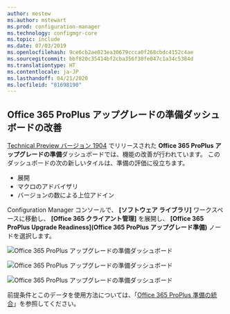 ```yaml
---
author: mestew
ms.author: mstewart
ms.prod: configuration-manager
ms.technology: configmgr-core
ms.topic: include
ms.date: 07/03/2019
ms.openlocfilehash: 9ce6cb2ae023ea30679ccca0f268cbdc4152c4ae
ms.sourcegitcommit: bbf820c35414bf2cba356f30fe047c1a34c5384d
ms.translationtype: HT
ms.contentlocale: ja-JP
ms.lasthandoff: 04/21/2020
ms.locfileid: "81698190"
---
```

## <a name="improvements-to-office-365-proplus-upgrade-readiness-dashboard"></a>Office 365 ProPlus アップグレードの準備ダッシュボードの改善
<!--4021125-->


[Technical Preview バージョン 1904](../../technical-preview-1904.md#bkmk_o365) でリリースされた **Office 365 ProPlus アップグレードの準備**ダッシュボードでは、機能の改善が行われています。 このダッシュボードの次の新しいタイルは、準備の評価に役立ちます。

- 展開
- マクロのアドバイザリ
- バージョンの数による上位アドイン

Configuration Manager コンソールで、 **[ソフトウェア ライブラリ]** ワークスペースに移動し、 **[Office 365 クライアント管理]** を展開し、 **[Office 365 ProPlus Upgrade Readiness]\(Office 365 ProPlus アップグレード準備\)** ノードを選択します。

![Office 365 ProPlus アップグレードの準備ダッシュボード](../../media/4021125-office-365-upgrade-readiness-dashboard.png)

![Office 365 ProPlus アップグレードの準備ダッシュボード](../../media/4021125-office-365-to-add-ins.png)

![Office 365 ProPlus アップグレードの準備ダッシュボード](../../media/4021125-office-365-macro-advisories.png)

前提条件とこのデータを使用方法については、「[Office 365 ProPlus 準備の統合](https://docs.microsoft.com/sccm/sum/deploy-use/office-365-dashboard#bkmk_o365_readiness)」を参照してください。
